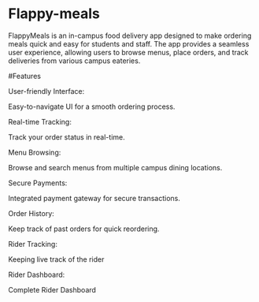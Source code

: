 # Flappy-meals
FlappyMeals is an in-campus food delivery app designed to make ordering meals quick and easy for students and staff. The app provides a seamless user experience, allowing users to browse menus, place orders, and track deliveries from various campus eateries.


#Features

User-friendly Interface: 

Easy-to-navigate UI for a smooth ordering process.

Real-time Tracking: 

Track your order status in real-time.

Menu Browsing: 

Browse and search menus from multiple campus dining locations.

Secure Payments: 

Integrated payment gateway for secure transactions.

Order History: 

Keep track of past orders for quick reordering.

Rider Tracking: 

Keeping live track of the rider

Rider Dashboard: 

Complete Rider Dashboard
